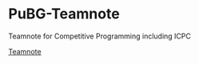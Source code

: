 # PuBG-Teamnote
Teamnote for Competitive Programming including ICPC

[Teamnote](https://github.com/mnxcv/PuBG-Teamnote/blob/main/Teamnote.md)
